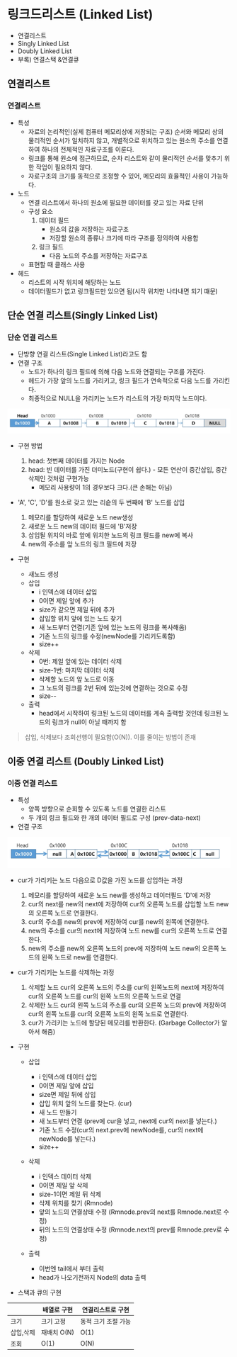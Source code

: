 # 링크드리스트 (Linked List)
- 연결리스트
- Singly Linked List
- Doubly Linked List
- 부록) 연결스택 &연결큐

## 연결리스트
### 연결리스트
- 특성
    - 자료의 논리적인(실제 컴퓨터 메모리상에 저장되는 구조) 순서와 메모리 상의 물리적인 순서가 일치하지 않고, 개별적으로 위치하고 있는 원소의 주소를 연결하여 하나의 전체적인 자료구조를 이룬다.
    - 링크를 통해 원소에 접근하므로, 순차 리스트와 같이 물리적인 순서를 맞추기 위한 작업이 필요하지 않다.
    - 자료구조의 크기를 동적으로 조정할 수 있어, 메모리의 효율적인 사용이 가능하다.
- 노드
    - 연결 리스트에서 하나의 원소에 필요한 데이터를 갖고 있는 자료 단위
    - 구성 요소
        1. 데이터 필드
            - 원소의 값을 저장하는 자료구조
            - 저장할 원소의 종류나 크기에 따라 구조를 정의하여 사용함
        2. 링크 필드
            - 다음 노드의 주소를 저장하는 자료구조
    - 표현할 때 클래스 사용
- 헤드
    - 리스트의 시작 위치에 해당하는 노드
    - 데이터필드가 없고 링크필드만 있으면 됨(시작 위치만 나타내면 되기 떄문)
## 단순 연결 리스트(Singly Linked List)
### 단순 연결 리스트
- 단방향 연결 리스트(Single Linked List)라고도 함
- 연결 구조
    - 노드가 하나의 링크 필드에 의해 다음 노드와 연결되는 구조를 가진다.
    - 헤드가 가장 앞의 노드를 가리키고, 링크 필드가 연속적으로 다음 노드를 가리킨다.
    - 최종적으로 NULL을 가리키는 노드가 리스트의 가장 마지막 노드이다.

![image](./image/SLL.PNG)

- 구현 방법
    1. head: 첫번째 데이터를 가지는 Node
    2. head: 빈 데이터를 가진 더미노드(구현이 쉽다.) - 모든 연산이 중간삽입, 중간삭제인 것처럼 구현가능
        - 메모리 사용량이 1의 경우보다 크다.(큰 손해는 아님)
- 'A', 'C', 'D'를 원소로 갖고 있는 리슽의 두 번째에 'B' 노드를 삽입
    1. 메모리를 할당하여 새로운 노드 new생성
    2. 새로운 노드 new의 데이터 필드에 'B'저장
    3. 삽입될 위치의 바로 앞에 위치한 노드의 링크 필드를 new에 복사
    4. new의 주소를 앞 노드의 링크 필드에 저장

- 구현
    - 새노드 생성
    - 삽입
        - i 인덱스에 데이터 삽입
        - 0이면 제일 앞에 추가
        - size가 같으면 제일 뒤에 추가
        - 삽입할 위치 앞에 있는 노드 찾기
        - 새 노드부터 연결(기존 앞에 있는 노드의 링크를 복사해옴)
        - 기존 노드의 링크를 수정(newNode를 가리키도록함)
        - size++
    - 삭제
        - 0번: 제일 앞에 있는 데이터 삭제
        - size-1번: 마지막 데이터 삭제
        - 삭제할 노드의 앞 노드로 이동
        - 그 노드의 링크를 2번 뒤에 있는것에 연결하는 것으로 수정 
        - size--
    - 출력
        - head에서 시작하여 링크된 노드의 데이터를 계속 출력할 것인데 링크된 노드의 링크가 null이 아닐 때까지 함

> 삽입, 삭제보다 조회선행이 필요함(O(N)).
> 이를 줄이는 방법이 존재

## 이중 연결 리스트 (Doubly Linked List)
### 이중 연결 리스트
- 특성
    - 양쪽 방향으로 순회할 수 있도록 노드를 연결한 리스트
    - 두 개의 링크 필드와 한 개의 데이터 필드로 구성 (prev-data-next)
- 연결 구조

![image](./image/DLL.PNG)

- cur가 가리키는 노드 다음으로 D값을 가진 노드를 삽입하는 과정
    1. 메모리를 할당하여 새로운 노드 new를 생성하고 데이터필드 'D'에 저장
    2. cur의 next를 new의 next에 저장하여 cur의 오른쪽 노드를 삽입할 노드 new의 오른쪽 노드로 연결한다.
    3. cur의 주소를 new의 prev에 저장하여 cur를 new의 왼쪽에 연결한다.
    4. new의 주소를 cur의 next에 저장하여 노드 new를 cur의 오른쪽 노드로 연결한다.
    5. new의 주소를 new의 오른쪽 노드의 prev에 저장하여 노드 new의 오른쪽 노드의 왼쪽 노드로 new를 연결한다.

- cur가 가리키는 노드를 삭제하는 과정
    1. 삭제할 노드 cur의 오른쪽 노드의 주소를 cur의 왼쪽노드의 next에 저장하여 cur의 오른쪽 노드를 cur의 왼쪽 노드의 오른쪽 노드로 연결
    2. 삭제한 노드 cur의 왼쪽 노드의 주소를 cur의 오른쪽 노드의 prev에 저장하여 cur의 왼쪽 노드를 cur의 오른쪽 노드의 왼쪽 노드로 연결한다.
    3. cur가 가리키는 노드에 할당된 메모리를 반환한다. (Garbage Collector가 알아서 해줌)

- 구현
    - 삽입
        - i 인덱스에 데이터 삽입
        - 0이면 제일 앞에 삽입
        - size면 제일 뒤에 삽입
        - 삽입 위치 앞의 노드를 찾는다. (cur)
        - 새 노드 만들기
        - 새 노드부터 연결 (prev에 cur을 넣고, next에 cur의 next를 넣는다.)
        - 기존 노드 수정(cur의 next.prev에 newNode를, cur의 next에 newNode를 넣는다.)
        - size++
    
    - 삭제
        - i 인덱스 데이터 삭제
        - 0이면 제일 앞 삭제
        - size-1이면 제일 뒤 삭제
        - 삭제 위치를 찾기 (Rmnode)
        - 앞의 노드의 연결상태 수정 (Rmnode.prev의 next를 Rmnode.next로 수정)
        - 뒤의 노드의 연결상태 수정 (Rmnode.next의 prev를 Rmnode.prev로 수정)
    
    - 출력
        - 이번엔 tail에서 부터 출력
        - head가 나오기전까지 Node의 data 출력

- 스택과 큐의 구현

||배열로 구현|연결리스트로 구현|
|---|---|---|
|크기|크기 고정|동적 크기 조절 가능|
|삽입,삭제|재배치 O(N)|O(1)|
|조회|O(1)|O(N)|